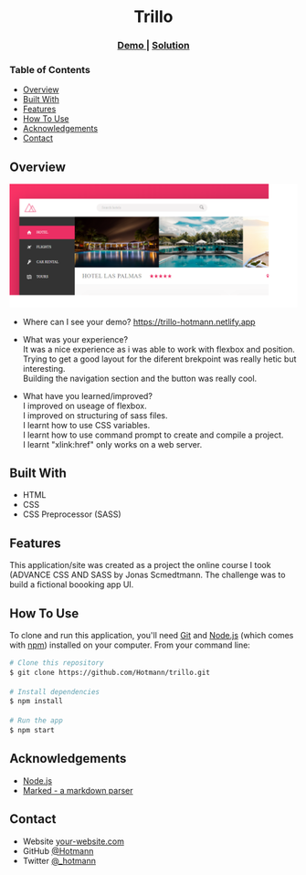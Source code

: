 <!-- Please update value in the {}  -->

<h1 align="center">Trillo</h1>

<div align="center">
  <h3>
    <a href="https://trillo-hotmann.netlify.app">
      Demo
    </a>
    <span> | </span>
    <a href="https://github.com/Hotmann/trillo.git">
      Solution
    </a>
  </h3>
</div>

<!-- TABLE OF CONTENTS -->

### Table of Contents

- [Overview](#overview)
- [Built With](#built-with)
- [Features](#features)
- [How To Use](#how-to-use)
- [Acknowledgements](#acknowledgements)
- [Contact](#contact)

<!-- OVERVIEW -->

## Overview

![screenshot](img/trillo.png)

- Where can I see your demo?
  https://trillo-hotmann.netlify.app

- What was your experience?  
  It was a nice experience as i was able to work with flexbox and position.  
  Trying to get a good layout for the diferent brekpoint was really hetic but interesting.  
  Building the navigation section and the button was really cool.

- What have you learned/improved?  
  I improved on useage of flexbox.  
  I improved on structuring of sass files.  
  I learnt how to use CSS variables.  
  I learnt how to use command prompt to create and compile a project.  
  I learnt "xlink:href" only works on a web server.

## Built With

- HTML
- CSS
- CSS Preprocessor (SASS)

## Features

<!-- List the features of your application or follow the template. Don't share the figma file here :) -->

This application/site was created as a project the online course I took (ADVANCE CSS AND SASS by Jonas Scmedtmann. The challenge was to build a fictional boooking app UI.

## How To Use

<!-- Example: -->

To clone and run this application, you'll need [Git](https://git-scm.com) and [Node.js](https://nodejs.org/en/download/) (which comes with [npm](http://npmjs.com)) installed on your computer. From your command line:

```bash
# Clone this repository
$ git clone https://github.com/Hotmann/trillo.git

# Install dependencies
$ npm install

# Run the app
$ npm start
```

## Acknowledgements

<!-- This section should list any articles or add-ons/plugins that helps you to complete the project. This is optional but it will help you in the future. For example -->

- [Node.js](https://nodejs.org/)
- [Marked - a markdown parser](https://github.com/chjj/marked)

## Contact

- Website [your-website.com](https://{your-web-site-link})
- GitHub [@Hotmann](https://github.com/Hotmann)
- Twitter [@\_hotmann](https://twitter.com/_Hotmann)
